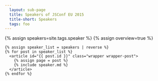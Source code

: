```yaml
---
  layout: sub-page
  title: Speakers of JSConf EU 2015
  title-short: Speakers
  tags: foo
---
```


{% assign speakers=site.tags.speaker %}
{% assign overview=true %}
<a style="display:none" href="https://maps.google.com" target="_blank"><img id="speakers_map" src="{{ site.speaker_index_base_url | uri_escape }}0xE10079%7Csize:tiny{% for post in speakers %}%7C{% if post.from != "" %}{{ post.from | cgi_escape }}{% endif %}{% endfor %}" /></a>

<!-- <section class="bg-pink_white bg-no-border">

  <div class="item-100">
    {% include facepile.md %}
  </div>

</section> -->

<section class="bg-pink_white bg-no-border">

    {% assign speaker_list = speakers | reverse %}
    {% for post in speaker_list %}
      <article id="{{ post.id }}" class="wrapper wrapper-post">
        {% assign page = post %}
        {% include speaker.md %}
      </article>
    {% endfor %}

</section>

